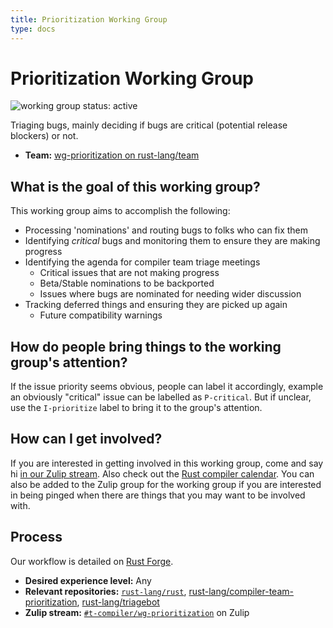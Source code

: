 ```yaml
---
title: Prioritization Working Group
type: docs
---
```


# Prioritization Working Group
![working group status: active][status]

 Triaging bugs, mainly deciding if bugs are critical (potential release blockers) or not.

- **Team:** [wg-prioritization on rust-lang/team](https://github.com/rust-lang/team/blob/master/teams/wg-prioritization.toml)

[status]: https://img.shields.io/badge/status-active-brightgreen.svg?style=for-the-badge
[spastorino]: https://github.com/spastorino
[wesleywiser]: https://github.com/wesleywiser

## What is the goal of this working group?

This working group aims to accomplish the following:

- Processing 'nominations' and routing bugs to folks who can fix them
- Identifying *critical* bugs and monitoring them to ensure they are
  making progress
- Identifying the agenda for compiler team triage meetings
  - Critical issues that are not making progress
  - Beta/Stable nominations to be backported
  - Issues where bugs are nominated for needing wider discussion
- Tracking deferred things and ensuring they are picked up again
  - Future compatibility warnings

## How do people bring things to the working group's attention?

If the issue priority seems obvious, people can label it accordingly,
example an obviously "critical" issue can be labelled as
`P-critical`. But if unclear, use the `I-prioritize` label to
bring it to the group's attention.

## How can I get involved?

If you are interested in getting involved in this working group, come
and say hi [in our Zulip stream][zulip]. Also check out the [Rust compiler
calendar](https://rust-lang.github.io/compiler-team/#meeting-calendar).
You can also be added to the Zulip group for the working group if you
are interested in being pinged when there are things that you may want
to be involved with.

## Process

Our workflow is detailed on [Rust Forge](https://forge.rust-lang.org/compiler/prioritization/procedure.html).

- **Desired experience level:** Any
- **Relevant repositories:** [`rust-lang/rust`][rust-repo], [rust-lang/compiler-team-prioritization][rust-prio], [rust-lang/triagebot][rust-triagebot]
- **Zulip stream:** [`#t-compiler/wg-prioritization`][zulip] on Zulip

[rust-repo]: https://github.com/rust-lang/rust
[rust-prio]: https://github.com/rust-lang/compiler-team-prioritization
[rust-triagebot]: https://github.com/rust-lang/triagebot
[zulip]: https://rust-lang.zulipchat.com/#narrow/stream/227806-t-compiler.2Fwg-prioritization
